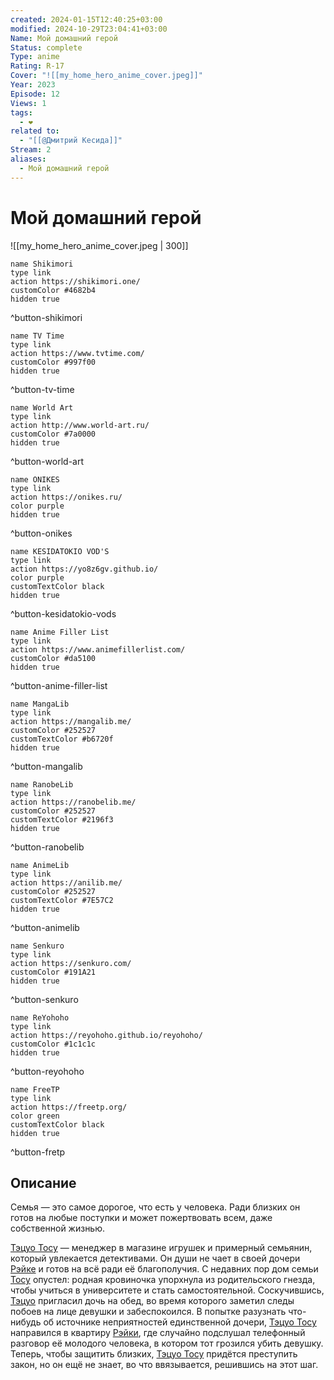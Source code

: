 ```yaml
---
created: 2024-01-15T12:40:25+03:00
modified: 2024-10-29T23:04:41+03:00
Name: Мой домашний герой
Status: complete
Type: anime
Rating: R-17
Cover: "![[my_home_hero_anime_cover.jpeg]]"
Year: 2023
Episode: 12
Views: 1
tags:
  - ❤
related to:
  - "[[@Дмитрий Кесида]]"
Stream: 2
aliases:
  - Мой домашний герой
---
```


# Мой домашний герой

![[my_home_hero_anime_cover.jpeg | 300]]

```button
name Shikimori
type link
action https://shikimori.one/
customColor #4682b4
hidden true
```
^button-shikimori

```button
name TV Time
type link
action https://www.tvtime.com/
customColor #997f00
hidden true
```
^button-tv-time

```button
name World Art
type link
action http://www.world-art.ru/
customColor #7a0000
hidden true
```
^button-world-art

```button
name ONIKES
type link
action https://onikes.ru/
color purple
hidden true
```
^button-onikes

```button
name KESIDATOKIO VOD'S
type link
action https://yo8z6gv.github.io/
color purple
customTextColor black
hidden true
```
^button-kesidatokio-vods

```button
name Anime Filler List
type link
action https://www.animefillerlist.com/
customColor #da5100
hidden true
```
^button-anime-filler-list

```button
name MangaLib
type link
action https://mangalib.me/
customColor #252527
customTextColor #b6720f
hidden true
```
^button-mangalib

```button
name RanobeLib
type link
action https://ranobelib.me/
customColor #252527
customTextColor #2196f3
hidden true
```
^button-ranobelib

```button
name AnimeLib
type link
action https://anilib.me/
customColor #252527
customTextColor #7E57C2
hidden true
```
^button-animelib

```button
name Senkuro
type link
action https://senkuro.com/
customColor #191A21
hidden true
```
^button-senkuro

```button
name ReYohoho
type link
action https://reyohoho.github.io/reyohoho/
customColor #1c1c1c
hidden true
```
^button-reyohoho

```button
name FreeTP
type link
action https://freetp.org/
color green
customTextColor black
hidden true
```
^button-fretp


## Описание

Семья — это самое дорогое, что есть у человека. Ради близких он готов на любые поступки и может пожертвовать всем, даже собственной жизнью.  
  
[Тэцуо Тосу](https://shikimori.one/characters/171398-tetsuo-tosu) — менеджер в магазине игрушек и примерный семьянин, который увлекается детективами. Он души не чает в своей дочери [Рэйке](https://shikimori.one/characters/173879-reika-tosu) и готов на всё ради её благополучия. С недавних пор дом семьи [Тосу](https://shikimori.one/characters/171398-tetsuo-tosu) опустел: родная кровиночка упорхнула из родительского гнезда, чтобы учиться в университете и стать самостоятельной. Соскучившись, [Тэцуо](https://shikimori.one/characters/171398-tetsuo-tosu) пригласил дочь на обед, во время которого заметил следы побоев на лице девушки и забеспокоился. В попытке разузнать что-нибудь об источнике неприятностей единственной дочери, [Тэцуо Тосу](https://shikimori.one/characters/171398-tetsuo-tosu) направился в квартиру [Рэйки](https://shikimori.one/characters/173879-reika-tosu), где случайно подслушал телефонный разговор её молодого человека, в котором тот грозился убить девушку.  
Теперь, чтобы защитить близких, [Тэцуо Тосу](https://shikimori.one/characters/171398-tetsuo-tosu) придётся преступить закон, но он ещё не знает, во что ввязывается, решившись на этот шаг.